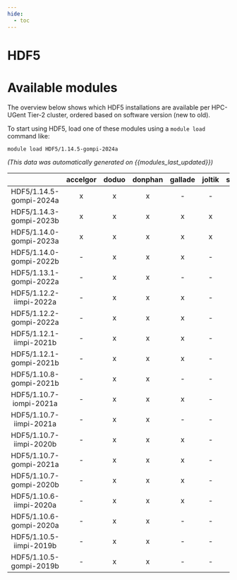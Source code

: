 ```yaml
---
hide:
  - toc
---
```


HDF5
====

# Available modules


The overview below shows which HDF5 installations are available per HPC-UGent Tier-2 cluster, ordered based on software version (new to old).

To start using HDF5, load one of these modules using a `module load` command like:

```shell
module load HDF5/1.14.5-gompi-2024a
```

*(This data was automatically generated on {{modules_last_updated}})*  

| |accelgor|doduo|donphan|gallade|joltik|shinx|skitty|
| :---: | :---: | :---: | :---: | :---: | :---: | :---: | :---: |
|HDF5/1.14.5-gompi-2024a|x|x|x|-|-|x|x|
|HDF5/1.14.3-gompi-2023b|x|x|x|x|x|x|x|
|HDF5/1.14.0-gompi-2023a|x|x|x|x|x|x|x|
|HDF5/1.14.0-gompi-2022b|-|x|x|x|-|-|-|
|HDF5/1.13.1-gompi-2022a|-|x|x|-|-|-|-|
|HDF5/1.12.2-iimpi-2022a|-|x|x|x|-|-|-|
|HDF5/1.12.2-gompi-2022a|-|x|x|x|-|x|-|
|HDF5/1.12.1-iimpi-2021b|-|x|x|x|-|-|-|
|HDF5/1.12.1-gompi-2021b|-|x|x|x|-|-|-|
|HDF5/1.10.8-gompi-2021b|-|x|x|-|-|-|-|
|HDF5/1.10.7-iompi-2021a|-|x|x|x|-|-|-|
|HDF5/1.10.7-iimpi-2021a|-|x|x|-|-|-|-|
|HDF5/1.10.7-iimpi-2020b|-|x|x|x|-|-|-|
|HDF5/1.10.7-gompi-2021a|-|x|x|x|-|-|-|
|HDF5/1.10.7-gompi-2020b|-|x|x|x|-|-|-|
|HDF5/1.10.6-iimpi-2020a|-|x|x|x|-|-|-|
|HDF5/1.10.6-gompi-2020a|-|x|x|-|-|-|-|
|HDF5/1.10.5-iimpi-2019b|-|x|x|-|-|-|-|
|HDF5/1.10.5-gompi-2019b|-|x|x|-|-|-|-|
